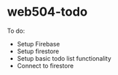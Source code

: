 # web504-todo

To do:
- Setup Firebase
- Setup firestore
- Setup basic todo list functionality
- Connect to firestore
